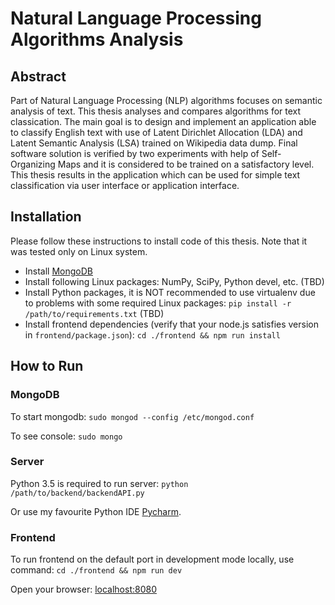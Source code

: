 Natural Language Processing Algorithms Analysis
===

## Abstract
Part of Natural Language Processing (NLP) algorithms focuses on semantic analysis of text. This thesis analyses and compares algorithms for text classication. The main goal is to design and implement an application able to classify English text with use of Latent Dirichlet Allocation (LDA) and Latent Semantic Analysis (LSA) trained on Wikipedia data dump. Final software solution is verified by two experiments with help of Self-Organizing Maps and it is considered to be trained on a satisfactory level. This thesis results in the application which can be used for simple text classification via user interface or application interface.

## Installation
Please follow these instructions to install code of this thesis. Note that it was tested only on Linux system.

- Install [MongoDB](https://docs.mongodb.com/manual/administration/install-on-linux/)
- Install following Linux packages: NumPy, SciPy, Python devel, etc. (TBD)
- Install Python packages, it is NOT recommended to use virtualenv due to problems with some required Linux packages:
  `pip install -r /path/to/requirements.txt` (TBD)
- Install frontend dependencies (verify that your node.js satisfies version in `frontend/package.json`):
  `cd ./frontend && npm run install`

## How to Run
### MongoDB
To start mongodb:
`sudo mongod --config /etc/mongod.conf`

To see console:
`sudo mongo`

### Server
Python 3.5 is required to run server:
`python /path/to/backend/backendAPI.py`

Or use my favourite Python IDE [Pycharm](https://www.jetbrains.com/pycharm/).

### Frontend
To run frontend on the default port in development mode locally, use command:
`cd ./frontend && npm run dev`

Open your browser:
[localhost:8080](http://localhost:8080/)

